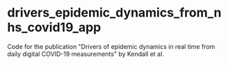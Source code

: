 # drivers_epidemic_dynamics_from_nhs_covid19_app
Code for the publication "Drivers of epidemic dynamics in real time from daily digital COVID-19 measurements" by Kendall et al.
